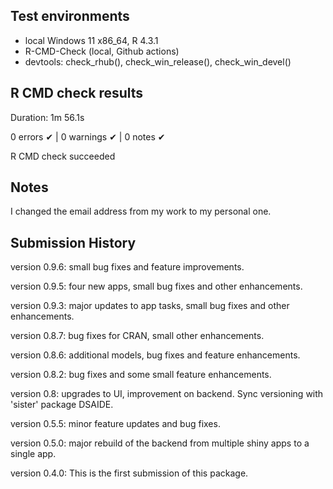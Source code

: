 ## Test environments

* local Windows 11 x86_64, R 4.3.1
* R-CMD-Check (local, Github actions) 
* devtools: check_rhub(), check_win_release(), check_win_devel()

## R CMD check results

Duration: 1m 56.1s

0 errors ✔ | 0 warnings ✔ | 0 notes ✔

R CMD check succeeded


## Notes

I changed the email address from my work to my personal one.


 
## Submission History

version 0.9.6: small bug fixes and feature improvements.

version 0.9.5: four new apps, small bug fixes and other enhancements.

version 0.9.3: major updates to app tasks, small bug fixes and other enhancements.

version 0.8.7: bug fixes for CRAN, small other enhancements.

version 0.8.6: additional models, bug fixes and feature enhancements.

version 0.8.2: bug fixes and some small feature enhancements.

version 0.8: upgrades to UI, improvement on backend. Sync versioning with 'sister' package DSAIDE.

version 0.5.5: minor feature updates and bug fixes.

version 0.5.0: major rebuild of the backend from multiple shiny apps to a single app.

version 0.4.0: This is the first submission of this package.
